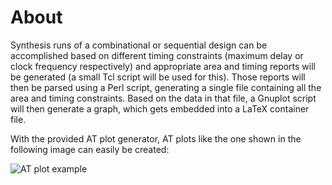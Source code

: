 About
=====

Synthesis runs of a combinational or sequential design can be accomplished based
on different timing constraints (maximum delay or clock frequency respectively)
and appropriate area and timing reports will be generated (a small Tcl script
will be used for this). Those reports will then be parsed using a Perl script,
generating a single file containing all the area and timing constraints. Based
on the data in that file, a Gnuplot script will then generate a graph, which
gets embedded into a LaTeX container file.

With the provided AT plot generator, AT plots like the one shown in the
following image can easily be created:

![AT plot example](https://github.com/mbgh/at-plot-generator/blob/master/at_plot_sample.png)
